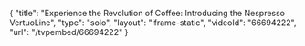 {
    "title": "Experience the Revolution of Coffee: Introducing the Nespresso VertuoLine",
    "type": "solo",
    "layout": "iframe-static",
    "videoId": "66694222",
    "url": "\/tvpembed\/66694222"
}